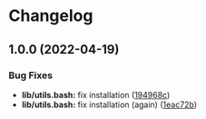 # Changelog

## 1.0.0 (2022-04-19)


### Bug Fixes

* **lib/utils.bash:** fix installation ([194968c](https://www.github.com/bpkg/asdf-bpkg/commit/194968cff911df71b43515bfd3b57039c929e3d4))
* **lib/utils.bash:** fix installation (again) ([1eac72b](https://www.github.com/bpkg/asdf-bpkg/commit/1eac72bc894475cc475eb15b1f69b87d83166e00))
